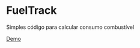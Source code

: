 # FuelTrack
Simples código para calcular consumo combustível

<a href="https://davireimannrossini.github.io/FuelTrack/" target="_blank">Demo</a>
